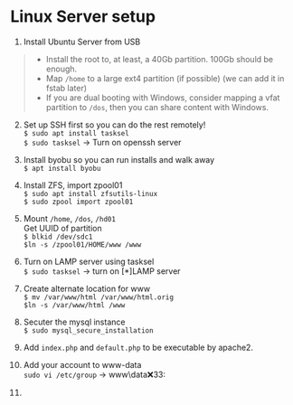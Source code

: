Linux Server setup
==================

1. Install Ubuntu Server from USB<br>
>- Install the root to, at least, a 40Gb partition. 100Gb should be enough.<br>
>- Map ```/home``` to a large ext4 partition (if possible) (we can add it in fstab later)<br>
>- If you are dual booting with Windows, consider mapping a vfat partition to ```/dos```, then you can share content with Windows.<br>

2. Set up SSH first so you can do the rest remotely!<br>
```$ sudo apt install tasksel```<br>
```$ sudo tasksel``` -> Turn on openssh server<br>

2. Install byobu so you can run installs and walk away<br>
```$ apt install byobu```<br>

3. Install ZFS, import zpool01<br>
```$ sudo apt install zfsutils-linux```<br>
```$ sudo zpool import zpool01```<br>

4. Mount ```/home```, ```/dos```, ```/hd01```<br>
Get UUID of partition<br>
```$ blkid /dev/sdc1```<br>
```$ln -s /zpool01/HOME/www /www```<br>

5. Turn on LAMP server using tasksel<br>
```$ sudo tasksel``` -> turn on [*]LAMP server<br>

6. Create alternate location for www<br>
```$ mv /var/www/html /var/www/html.orig```<br>
```$ln -s /var/www/html /www```<br>

7. Secuter the mysql instance<br>
```$ sudo mysql_secure_installation```<br>

8. Add ```index.php``` and ```default.php``` to be executable by apache2.<br>

9. Add your account to www-data<br>
```sudo vi /etc/group``` -> www\data:x:33:<br>

1. 
